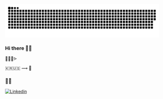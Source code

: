 ![Snake animation](https://github.com/rkdmen/rkdmen/blob/assets/github-contribution-grid-snake.svg)

### Hi there 👋🏻

🤟🏻😈ᕗ

🇰🇷🇺🇸 ⟿ 🗽

###  👋🏻

[![Linkedin](https://img.shields.io/badge/LinkedIn-0077B5?style=for-the-badge&logo=linkedin&logoColor=white)](https://www.linkedin.com/in/johnkmj/)
